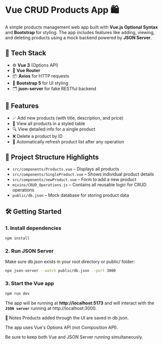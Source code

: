 # Vue CRUD Products App 🛍️

A simple products management web app built with **Vue.js Optional Syntax** and **Bootstrap** for styling. The app includes features like adding, viewing, and deleting products using a mock backend powered by **JSON Server**.

## 🔧 Tech Stack

- ⚙️ **Vue 3** (Options API)
- 🧭 **Vue Router**
- 📦 **Axios** for HTTP requests
- 🎨 **Bootstrap 5** for UI styling
- 🗂️ **json-server** for fake RESTful backend

## 🚀 Features

- ✅ Add new products (with title, description, and price)
- 📄 View all products in a styled table
- 🔍 View detailed info for a single product
- ❌ Delete a product by ID
- 🔁 Automatically refresh product list after any operation

## 📁 Project Structure Highlights

- `src/components/Products.vue` – Displays all products
- `src/components/SingleProduct.vue` – Shows individual product details
- `src/components/newProduct.vue` – Form to add a new product
- `mixins/CRUD_Operations.js` – Contains all reusable logic for CRUD operations
- `public/db.json` – Mock database for storing product data

## 🛠️ Getting Started

### 1. Install dependencies
```bash
npm install
```
### 2. Run JSON Server
Make sure db.json exists in your root directory or public/ folder:
```bash
npx json-server --watch public/db.json --port 3000
```
### 3. Start the Vue app
```bash
npm run dev
```
The app will be running at **http://localhost:5173** and will interact with the **`JSON server`** running at http://localhost:3000.

📌 Notes
Products added through the UI are saved in db.json.

The app uses Vue's Options API (not Composition API).

Be sure to keep both Vue and JSON Server running simultaneously.


















